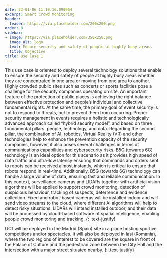 ```yaml
---
date: 23-01-06 11:10:16.090954
excerpt: Smart Crowd Monitoring
header:
  teaser: https://via.placeholder.com/200x200.png
order: 0
sidebar:
- image: https://via.placeholder.com/350x250.png
  image_alt: logo
  text: Ensure security and safety of people at highly busy areas.
  title: Objective
title: Use Case 1
---
```

This use case is oriented to deploy several technology solutions that enable to ensure the security and safety of people at highly busy areas whether they are concentrated in one area or moving from one area to another. Highly crowded public sites such as concerts or sports facilities pose a challenge for the security companies operating on site. An important feature of the protection of public places is achieving the right balance between effective protection and people’s individual and collective fundamental rights. At the same time, the primary goal of event security is not to respond to threats, but to prevent them from occurring. Proper security management in events requires a holistic and technologically advanced approach called “hybrid security model”, and based on three fundamental pillars: people, technology, and data. Regarding the second pillar, the combination of AI, robotics, Virtual Reality (VR) and other technologies help to enhance the prevention capacity of the security companies, however, it also poses several challenges in terms of communications capabilities and cybersecurity risks. B5G (towards 6G) technology is an ideal option for this scenario as it provides high speed of data traffic and ultra-low latency ensuring that commands and orders sent to robots can be received almost instantly, which is critical to ensure that robots respond in real-time. Additionally, B5G (towards 6G) technology can handle a large volume of data, ensuring fast and reliable communication.  In this context, surveillance cameras and LIDARs together with artificial vision algorithms will be applied to support crowd monitoring, detection of suspicious behaviour, tracking of suspects, deterrence and evidence collection. Fixed and robot-based cameras will be installed indoor and will send video streams to the cloud, where different AI algorithms will help to detect risky situations. LIDARs will intead installed outdoor, and their data will be processed by cloud-based software of spatial intelligence, enabling people crowd monitoring and tracking.
{: .text-justify}

UC1 will be deployed in the Madrid (Spain) site in a place hosting sportive competitions and/or spectacles. It will also be deployed in Iasi (Romania), where the two regions of interest to be covered are the square in front of the Palace of Culture and the pedestrian zone between the City Hall and the intersection with a major street situated nearby.
{: .text-justify}
